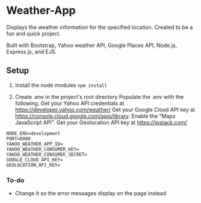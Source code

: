 # Weather-App
Displays the weather information for the specified location. Created to be a fun and quick project.

Built with Bootstrap, Yahoo weather API, Google Places API, Node.js, Express.js, and EJS. 

## Setup
1. Install the node modules
```npm install```  

2. Create .env in the project's root directory
Populate the .env with the following. 
Get your Yahoo API credentials at https://developer.yahoo.com/weather/
Get your Google Cloud API key at https://console.cloud.google.com/apis/library. Enable the "Maps JavaScript API".
Get your Geolocation API key at https://ipstack.com/
```
NODE_ENV=development
PORT=8080
YAHOO_WEATHER_APP_ID=
YAHOO_WEATHER_CONSUMER_KEY=
YAHOO_WEATHER_CONSUMER_SECRET=
GOOGLE_CLOUD_API_KEY=
GEOLOCATION_API_KEY=
```

### To-do
* Change it so the error messages display on the page instead